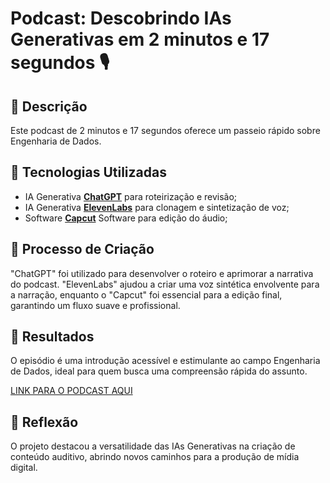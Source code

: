 # Podcast: Descobrindo IAs Generativas em  2 minutos e 17 segundos 🎙️

## 📒 Descrição
Este podcast de 2 minutos e 17 segundos oferece um passeio rápido sobre Engenharia de Dados.

## 🤖 Tecnologias Utilizadas
- IA Generativa **[ChatGPT](https://chat.openai.com)** para roteirização e revisão;
- IA Generativa **[ElevenLabs](https://www.elevenlabs.io)** para clonagem e sintetização de voz;
- Software **[Capcut](https://www.capcut.com)** Software para edição do áudio;

## 🧐 Processo de Criação
"ChatGPT" foi utilizado para desenvolver o roteiro e aprimorar a narrativa do podcast. "ElevenLabs" ajudou a criar uma voz sintética envolvente para a narração, enquanto o "Capcut" foi essencial para a edição final, garantindo um fluxo suave e profissional.

## 🚀 Resultados
O episódio é uma introdução acessível e estimulante ao campo Engenharia de Dados, ideal para quem busca uma compreensão rápida do assunto.

[LINK PARA O PODCAST AQUI](https://github.com/dfarneym/prompts-for-podcast-generate-by-ia/blob/main/output/podcast_editado.mp3)

## 💭 Reflexão
O projeto destacou a versatilidade das IAs Generativas na criação de conteúdo auditivo, abrindo novos caminhos para a produção de mídia digital.
